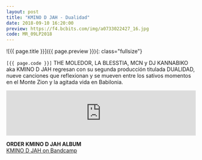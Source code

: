```yaml
---
layout: post
title: "KMINO D JAH - Dualidad"
date: 2018-09-10 16:20:00
preview: https://f4.bcbits.com/img/a0733022427_16.jpg
code: MR_09LP2018
---
```


![{{ page.title }}]({{ page.preview }}){: class="fullsize"}

`[{{ page.code }}]` THE MOLEDOR, LA BLESSTIA, MCN y DJ KANNABIKO aka KMINO D JAH regresan con su segunda producción titulada DUALIDAD, nueve canciones que reflexionan y se mueven entre los sativos momentos en el Monte Zion y la agitada vida en Babilonia.

<iframe style="border: 0; width: 100%; height: 120px;" src="https://bandcamp.com/EmbeddedPlayer/album=756354231/size=large/bgcol=333333/linkcol=2ebd35/tracklist=false/artwork=small/transparent=true/" seamless><a href="http://kminodjah.bandcamp.com/album/kmino-d-jah">DUALIDAD by KMINO D JAH</a></iframe>

**ORDER KMINO D JAH ALBUM**<br>
[KMINO D JAH on Bandcamp](https://kminodjah.bandcamp.com/releases)<br>


